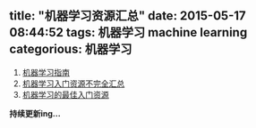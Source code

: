 title: "机器学习资源汇总"
date: 2015-05-17 08:44:52
tags: 机器学习 machine learning
categorious: 机器学习
---

1. [机器学习指南](http://segmentfault.com/a/1190000000413624#articleHeader1)
2. [机器学习入门资源不完全汇总](http://ml.memect.com/article/machine-learning-guide.html)
3. [机器学习的最佳入门资源](http://segmentfault.com/a/1190000000394924)

__持续更新ing...__
